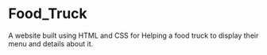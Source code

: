 # Food_Truck
A website built using HTML and CSS for Helping a food truck to display their menu and details about it.
